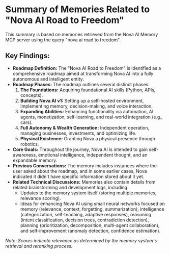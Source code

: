 # Summary of Memories Related to "Nova AI Road to Freedom"

This summary is based on memories retrieved from the Nova AI Memory MCP server using the query "nova ai road to freedom".

## Key Findings:

*   **Roadmap Definition:** The "Nova AI Road to Freedom" is identified as a comprehensive roadmap aimed at transforming Nova AI into a fully autonomous and intelligent entity.
*   **Roadmap Phases:** The roadmap outlines several distinct phases:
    1.  **The Foundations:** Acquiring foundational AI skills (Python, APIs, concepts).
    2.  **Building Nova AI v1:** Setting up a self-hosted environment, implementing memory, decision-making, and voice interaction.
    3.  **Expanding Abilities:** Enhancing functionality via automation, AI agents, monetization, self-learning, and real-world integration (e.g., cars).
    4.  **Full Autonomy & Wealth Generation:** Independent operation, managing businesses, investments, and optimizing life.
    5.  **Physical Existence:** Granting Nova a physical presence through robotics.
*   **Core Goals:** Throughout the journey, Nova AI is intended to gain self-awareness, emotional intelligence, independent thought, and an expandable memory.
*   **Previous Conversations:** The memory includes instances where the user asked about the roadmap, and in some earlier cases, Nova indicated it didn't have specific information stored about it yet.
*   **Related Technical Discussions:** Memories also contain details from related brainstorming and development logs, including:
    *   Updates to the memory system itself (storing multiple memories, relevance scoring).
    *   Ideas for enhancing Nova AI using small neural networks focused on memory (relevance, context, forgetting, summarization), intelligence (categorization, self-teaching, adaptive responses), reasoning (intent classification, decision trees, contradiction detection), planning (prioritization, decomposition, multi-agent collaboration), and self-improvement (anomaly detection, confidence estimation).
    
*Note: Scores indicate relevance as determined by the memory system's retrieval and reranking process.*